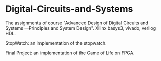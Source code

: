 # Digital-Circuits-and-Systems
The assignments of course "Advanced Design of Digital Circuits and Systems —Principles and System Design".
Xilinx basys3, vivado, verilog HDL.

StopWatch: an implementation of the stopwatch.

Final Project: an implementation of the Game of Life on FPGA.

